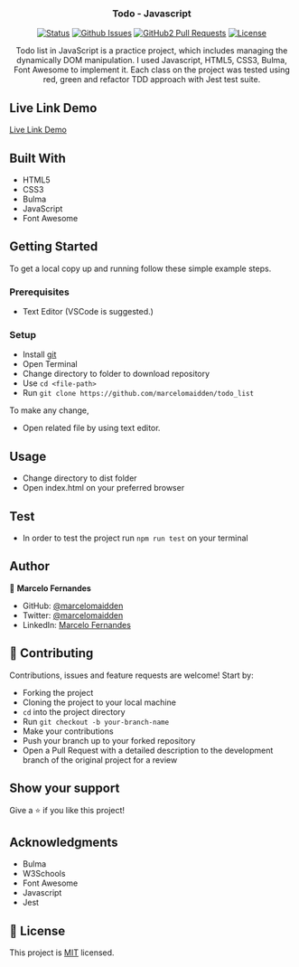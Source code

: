 <h3 align="center">Todo - Javascript</h3>

<div align="center">

[![Status](https://img.shields.io/badge/status-active-success.svg)](https://github.com/marcelomaidden/todo_list)
[![Github Issues](https://img.shields.io/badge/GitHub-Issues-orange)](https://github.com/marcelomaidden/todo_list/issues)
[![GitHub2 Pull Requests](https://img.shields.io/badge/GitHub-Pull%20Requests-blue)](https://github.com/marcelomaidden/todo_list/pulls)
[![License](https://img.shields.io/badge/license-MIT-blue.svg)](/LICENSE)
</div>
<p align="center">Todo list in JavaScript is a practice project, which includes managing the dynamically DOM manipulation. I used Javascript, HTML5, CSS3, Bulma, Font Awesome to implement it.
Each class on the project was tested using red, green and refactor TDD approach with Jest test suite.</p>


## Live Link Demo

[Live Link Demo](https://marcelomaidden.github.io/todo_list/)

## Built With

- HTML5
- CSS3
- Bulma
- JavaScript
- Font Awesome


## Getting Started

To get a local copy up and running follow these simple example steps.

### Prerequisites

- Text Editor (VSCode is suggested.)


### Setup

- Install [git](https://git-scm.com/downloads)
- Open Terminal
- Change directory to folder to download repository
- Use `cd <file-path>`
- Run `git clone https://github.com/marcelomaidden/todo_list`



To make any change,

- Open related file by using text editor.

## Usage

  - Change directory to dist folder
  - Open index.html on your preferred browser

## Test

  - In order to test the project run `npm run test` on your terminal

## Author

👤  **Marcelo Fernandes**

- GitHub: [@marcelomaidden](https://github.com/marcelomaidden)
- Twitter: [@marcelomaidden](https://twitter.com/marcelomaidden)
- LinkedIn: [Marcelo Fernandes](https://linkedin.com/in/marcelofernandesdearaujo) 
## 🤝 Contributing

Contributions, issues and feature requests are welcome! Start by:

- Forking the project
- Cloning the project to your local machine
- `cd` into the project directory
- Run `git checkout -b your-branch-name`
- Make your contributions
- Push your branch up to your forked repository
- Open a Pull Request with a detailed description to the development branch of the original project for a review


## Show your support

Give a ⭐️ if you like this project!

## Acknowledgments

- Bulma
- W3Schools
- Font Awesome
- Javascript
- Jest

## 📝 License

This project is [MIT](LICENSE) licensed.
